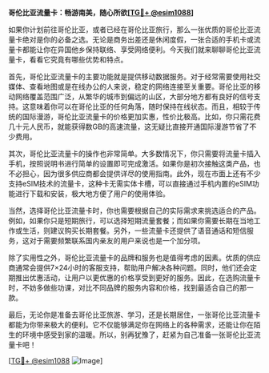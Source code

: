 **哥伦比亚流量卡：畅游南美，随心所欲[[TG💪+ @esim1088](https://t.me/s/esim1088)]**

如果你计划前往哥伦比亚，或者已经在哥伦比亚旅行，那么一张优质的哥伦比亚流量卡绝对是你的必备之选。无论是商务出差还是休闲度假，一张合适的手机卡或流量卡都能让你在异国他乡保持联络、享受网络便利。今天我们就来聊聊哥伦比亚流量卡，看看它究竟有哪些优势和特点。

首先，哥伦比亚流量卡的主要功能就是提供移动数据服务。对于经常需要使用社交媒体、查看地图或是在线办公的人来说，稳定的网络连接至关重要。哥伦比亚的移动网络覆盖范围广泛，从繁华的城市到偏远的山区，大部分地方都有良好的信号支持。这意味着你可以在哥伦比亚的任何角落，随时保持在线状态。而且，相较于传统的国际漫游，哥伦比亚流量卡的价格更加实惠，性价比极高。比如，你只需花费几十元人民币，就能获得数GB的高速流量，这无疑比直接开通国际漫游节省了不少费用。

其次，哥伦比亚流量卡的操作也非常简单。大多数情况下，你只需要将流量卡插入手机，按照说明书进行简单的设置即可完成激活。如果你是初次接触这类产品，也不必担心，因为很多供应商都会提供详尽的使用指南。此外，现在市面上还有不少支持eSIM技术的流量卡，这种卡无需实体卡槽，可以直接通过手机内置的eSIM功能进行下载和安装，极大地方便了用户的使用体验。

当然，选择哥伦比亚流量卡时，你也需要根据自己的实际需求来挑选适合的产品。例如，如果你只是短期旅行，可以选择短期流量套餐；而如果你需要长期在当地工作或生活，则建议购买长期套餐。另外，一些流量卡还提供了语音通话和短信服务，这对于需要频繁联系国内亲友的用户来说也是一个加分项。

除了实用性之外，哥伦比亚流量卡的品牌和服务也是值得考虑的因素。优质的供应商通常会提供7×24小时的客服支持，帮助用户解决各种问题。同时，他们还会定期推出优惠活动，让用户以更优惠的价格享受到更好的服务。因此，在选购流量卡时，不妨多做些功课，对比不同品牌的服务内容和价格，找到最适合自己的那一款。

最后，无论你是准备去哥伦比亚旅游、学习，还是长期居住，一张哥伦比亚流量卡都能为你带来极大的便利。它不仅能够满足你在网络上的各种需求，还能让你在陌生的环境中感受到家的温暖。所以，别再犹豫了，赶紧为自己准备一张哥伦比亚流量卡吧！

[[TG💪+ @esim1088](https://t.me/s/esim1088) ![Image](https://i.postimg.cc/4NQfJmqS/Snipaste-2025-05-13-00-14-12.png)]
